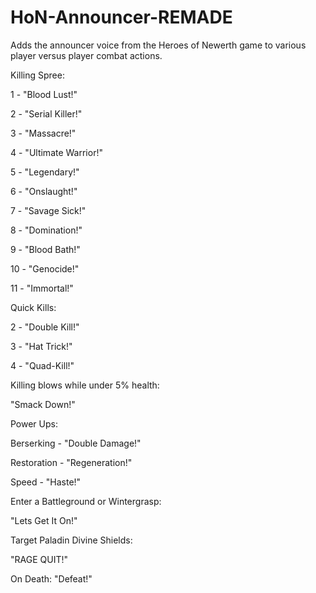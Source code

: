 # HoN-Announcer-REMADE
Adds the announcer voice from the Heroes of Newerth game to various player versus player combat actions.

Killing Spree:

1 - "Blood Lust!"

2 - "Serial Killer!"

3 - "Massacre!"

4 - "Ultimate Warrior!"

5 - "Legendary!"

6 - "Onslaught!"

7 - "Savage Sick!"

8 - "Domination!"

9 - "Blood Bath!"

10 - "Genocide!"

11 - "Immortal!"


Quick Kills:

2 - "Double Kill!"

3 - "Hat Trick!"

4 - "Quad-Kill!"


Killing blows while under 5% health:

"Smack Down!"



Power Ups:

Berserking - "Double Damage!"

Restoration - "Regeneration!"

Speed - "Haste!"


Enter a Battleground or Wintergrasp:

"Lets Get It On!"


Target Paladin Divine Shields:

"RAGE QUIT!"

On Death:
"Defeat!"
